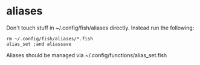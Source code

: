 # aliases

Don't touch stuff in ~/.config/fish/aliases directly. Instead run the following:

```fish
rm ~/.config/fish/aliases/*.fish
alias_set ;and aliassave
```

Aliases should be managed via ~/.config/functions/alias_set.fish
